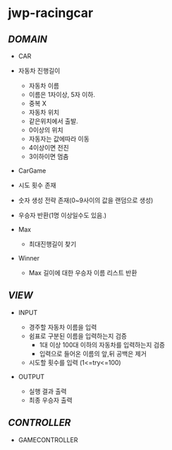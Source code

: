# jwp-racingcar


## *DOMAIN*
 + CAR
 + 자동차 진행길이
   + 자동차 이름
    + 이름은 1자이상, 5자 이하.
    + 중복 X
   + 자동차 위치
    + 같은위치에서 출발.
    + 0이상의 위치
   + 자동자는 값에따라 이동
    + 4이상이면 전진
    + 3이하이면 멈춤
  
 + CarGame
  + 시도 횟수 존재
  + 숫자 생성 전략 존재(0~9사이의 값을 랜덤으로 생성)
  + 우승자 반환(1명 이상일수도 있음.)
  
  
 + Max
   + 최대진행길이 찾기
 
 + Winner
   + Max 길이에 대한 우승자 이름 리스트 반환

 



## *VIEW*


+ INPUT
  + 경주할 자동차 이름을 입력
  + 쉼표로 구분된 이름을 입력하는지 검증
    + 1대 이상 100대 이하의 자동차를 입력하는지 검증
    + 입력으로 들어온 이름의 앞,뒤 공백은 제거
  + 시도할 횟수를 입력 (1<=try<=100)
 
  
+ OUTPUT
  + 실행 결과 출력
  + 최종 우승자 출력



## *CONTROLLER*
+ GAMECONTROLLER
